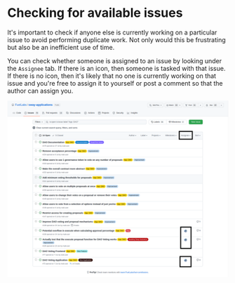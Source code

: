 # Checking for available issues

It's important to check if anyone else is currently working on a particular issue to avoid performing duplicate work. Not only would this be frustrating but also be an inefficient use of time.

You can check whether someone is assigned to an issue by looking under the `Assignee` tab. If there is an icon, then someone is tasked with that issue. If there is no icon, then it's likely that no one is currently working on that issue and you're free to assign it to yourself or post a comment so that the author can assign you.

![Filtering issues by an app label image](../../../images/app-filter-assignee.png)
